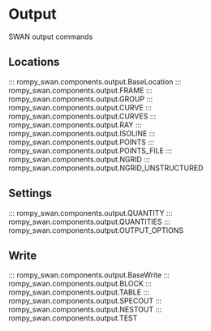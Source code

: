 # Output

SWAN output commands

## Locations

::: rompy_swan.components.output.BaseLocation
::: rompy_swan.components.output.FRAME
::: rompy_swan.components.output.GROUP
::: rompy_swan.components.output.CURVE
::: rompy_swan.components.output.CURVES
::: rompy_swan.components.output.RAY
::: rompy_swan.components.output.ISOLINE
::: rompy_swan.components.output.POINTS
::: rompy_swan.components.output.POINTS_FILE
::: rompy_swan.components.output.NGRID
::: rompy_swan.components.output.NGRID_UNSTRUCTURED

## Settings

::: rompy_swan.components.output.QUANTITY
::: rompy_swan.components.output.QUANTITIES
::: rompy_swan.components.output.OUTPUT_OPTIONS

## Write

::: rompy_swan.components.output.BaseWrite
::: rompy_swan.components.output.BLOCK
::: rompy_swan.components.output.TABLE
::: rompy_swan.components.output.SPECOUT
::: rompy_swan.components.output.NESTOUT
::: rompy_swan.components.output.TEST